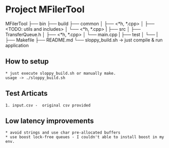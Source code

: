 # Project MFilerTool

MFilerTool
├── bin
├── build
├── common
│   ├── <*h, *.cpp>
│   ├── <TODO: utils and includes>
│   └── <*h, *.cpp>
|
├── src
│   ├── TransferQueue.h
│   ├── <*h, *.cpp>
│   └── main.cpp
|
├── test
│   └── <contains test artifacts>
|
├── Makefile
├── README.md
└── sloppy_build.sh -> just compile & run application

## How to setup

    * just execute sloppy_build.sh or manually make.
    usage -> ./sloppy_build.sh

## Test Articats
    1. input.csv -  original csv provided


## Low latency improvements
    * avoid strings and use char pre-allocated buffers
    * use boost lock-free queues - I couldn't able to install boost in my env.
